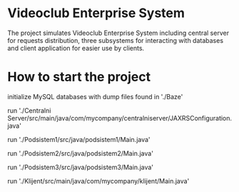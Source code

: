 # Videoclub Enterprise System
The project simulates Videoclub Enterprise System including central server for requests distribution, three subsystems for interacting with databases and client application for easier use by clients. 

# How to start the project
initialize MySQL databases with dump files found in './Baze'

run './Centralni Server/src/main/java/com/mycompany/centralniserver/JAXRSConfiguration.java'

run './Podsistem1/src/java/podsistem1/Main.java'

run './Podsistem2/src/java/podsistem2/Main.java'

run './Podsistem3/src/java/podsistem3/Main.java'

run './Klijent/src/main/java/com/mycompany/klijent/Main.java'
